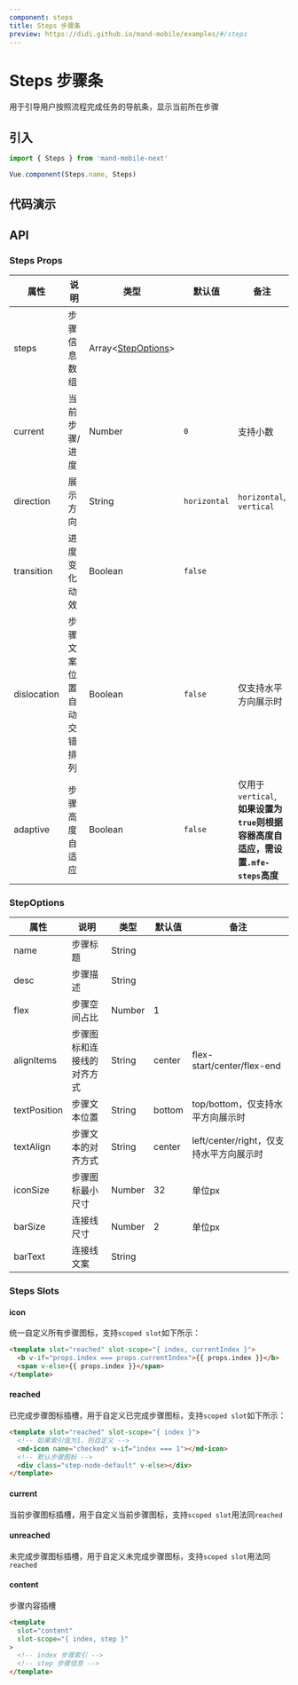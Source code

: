 ```yaml
---
component: steps
title: Steps 步骤条
preview: https://didi.github.io/mand-mobile/examples/#/steps
---
```


# Steps 步骤条

用于引导用户按照流程完成任务的导航条，显示当前所在步骤

## 引入

```javascript
import { Steps } from 'mand-mobile-next'

Vue.component(Steps.name, Steps)
```

## 代码演示

<demo-wrapper
  src="src/packages/steps/demo"
  :demos="demos"
/>

<script setup>
const demos = import.meta.globEager('../../../src/packages/steps/demo/demo*.vue')
</script>

## API

### Steps Props
| 属性 | 说明 | 类型 | 默认值 | 备注 |
|----|-----|------|------|------|
|steps|步骤信息数组|Array\<[StepOptions](#stepoptions)\>| | |
|current|当前步骤/进度|Number|`0`| 支持小数 |
|direction|展示方向|String|`horizontal`|`horizontal`, `vertical`|
|transition|进度变化动效|Boolean|`false`| |
|dislocation|步骤文案位置自动交错排列|Boolean|`false`|仅支持水平方向展示时|
|adaptive|步骤高度自适应|Boolean|`false`|仅用于`vertical`, **如果设置为`true`则根据容器高度自适应，需设置`.mfe-steps`高度**|

### StepOptions
| 属性 | 说明 | 类型 | 默认值 | 备注 |
|----|-----|------|------|------|
|name|步骤标题|String| | |
|desc|步骤描述|String| | |
|flex|步骤空间占比|Number| 1 | |
|alignItems|步骤图标和连接线的对齐方式|String| center | flex-start/center/flex-end |
|textPosition|步骤文本位置|String| bottom | top/bottom，仅支持水平方向展示时|
|textAlign|步骤文本的对齐方式|String| center | left/center/right，仅支持水平方向展示时|
|iconSize|步骤图标最小尺寸|Number| 32 | 单位px |
|barSize|连接线尺寸|Number| 2 | 单位px |
|barText|连接线文案|String| | |

### Steps Slots

#### icon

统一自定义所有步骤图标，支持`scoped slot`如下所示：

```html
<template slot="reached" slot-scope="{ index, currentIndex }">
  <b v-if="props.index === props.currentIndex">{{ props.index }}</b>
  <span v-else>{{ props.index }}</span>
</template>
```

#### reached

已完成步骤图标插槽，用于自定义已完成步骤图标，支持`scoped slot`如下所示：

```html
<template slot="reached" slot-scope="{ index }">
  <!-- 如果索引值为1，则自定义 -->
  <md-icon name="checked" v-if="index === 1"></md-icon>
  <!-- 默认步骤图标 -->
  <div class="step-node-default" v-else></div>
</template>
```

#### current

当前步骤图标插槽，用于自定义当前步骤图标，支持`scoped slot`用法同`reached`

#### unreached

未完成步骤图标插槽，用于自定义未完成步骤图标，支持`scoped slot`用法同`reached`

#### content

步骤内容插槽

```html
<template
  slot="content"
  slot-scope="{ index, step }"
>
  <!-- index 步骤索引 -->
  <!-- step 步骤信息 -->
</template>
```